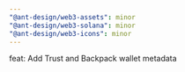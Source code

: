```yaml
---
"@ant-design/web3-assets": minor
"@ant-design/web3-solana": minor
"@ant-design/web3-icons": minor
---
```


feat: Add Trust and Backpack wallet metadata
